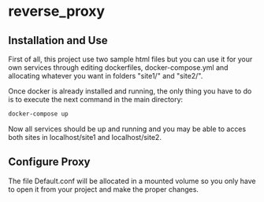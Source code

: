 # reverse_proxy

## Installation and Use

First of all, this project use two sample html files but you can use it for your own services through editing dockerfiles, docker-compose.yml and allocating whatever you want in folders "site1/" and "site2/".

Once docker is already installed and running, the only thing you have to do is to execute the next command in the main directory:
```bash
docker-compose up
```

Now all services should be up and running and you may be able to acces both sites in localhost/site1 and localhost/site2.

## Configure Proxy

The file Default.conf will be allocated in a mounted volume so you only have to open it from your project and make the proper changes.